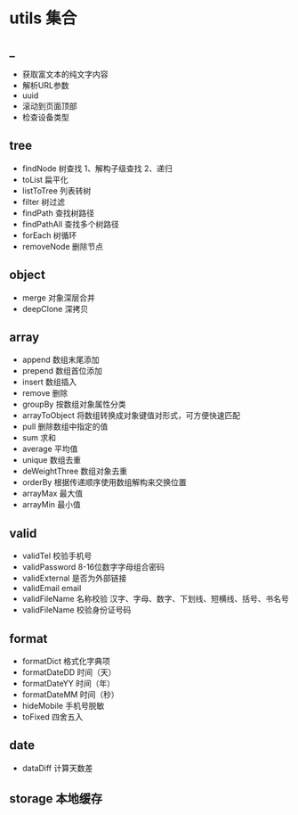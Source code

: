# utils 集合

## _

- 获取富文本的纯文字内容
- 解析URL参数
- uuid
- 滚动到页面顶部
- 检查设备类型 

## tree

- findNode 树查找 1、解构子级查找 2、递归
- toList 扁平化
- listToTree 列表转树
- filter 树过滤
- findPath 查找树路径
- findPathAll 查找多个树路径
- forEach 树循环
- removeNode 删除节点

## object

- merge 对象深层合并
- deepClone 深拷贝

## array

- append 数组末尾添加
- prepend 数组首位添加
- insert 数组插入
- remove 删除
- groupBy 按数组对象属性分类
- arrayToObject 将数组转换成对象键值对形式，可方便快速匹配
- pull 删除数组中指定的值
- sum 求和
- average 平均值
- unique 数组去重
- deWeightThree 数组对象去重
- orderBy 根据传递顺序使用数组解构来交换位置
- arrayMax 最大值
- arrayMin 最小值


## valid

- validTel 校验手机号
- validPassword 8-16位数字字母组合密码
- validExternal 是否为外部链接
- validEmail email
- validFileName 名称校验 汉字、字母、数字、下划线、短横线、括号、书名号
- validFileName 校验身份证号码

## format

- formatDict 格式化字典项
- formatDateDD 时间（天）
- formatDateYY 时间（年）
- formatDateMM 时间（秒）
- hideMobile 手机号脱敏
- toFixed 四舍五入

## date 

- dataDiff 计算天数差

## storage 本地缓存

